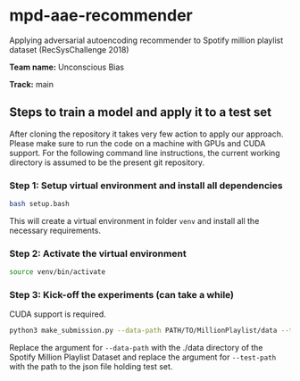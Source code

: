 # mpd-aae-recommender

Applying adversarial autoencoding recommender to Spotify million playlist dataset (RecSysChallenge 2018)

**Team name:** Unconscious Bias

**Track:** main

## Steps to train a model and apply it to a test set

After cloning the repository it takes very few action to apply our approach.
Please make sure to run the code on a machine with GPUs and CUDA support.
For the following command line instructions,
the current working directory is assumed to be the present git repository.

### Step 1: Setup virtual environment and install all dependencies

```sh
bash setup.bash
```

This will create a virtual environment in folder `venv` and install all the necessary requirements.


### Step 2: Activate the virtual environment

```sh
source venv/bin/activate
```

### Step 3: Kick-off the experiments (can take a while)

CUDA support is required.

```sh
python3 make_submission.py --data-path PATH/TO/MillionPlaylist/data --test-path PATH/TO/MillionPlaylist/test_set.json
```

Replace the argument for `--data-path` with the ./data directory of the Spotify Million Playlist Dataset and
replace the argument for `--test-path` with the path to the json file holding test set.
